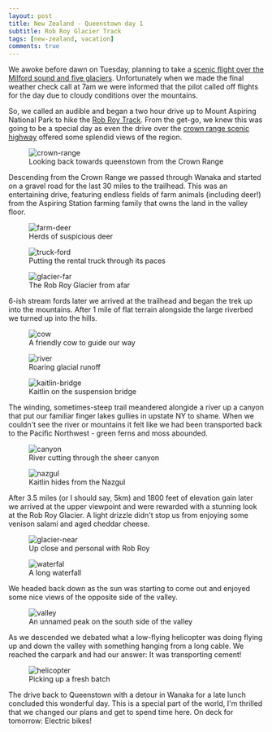```yaml
---
layout: post
title: New Zealand - Queenstown day 1
subtitle: Rob Roy Glacier Track
tags: [new-zealand, vacation]
comments: true
---
```


We awoke before dawn on Tuesday, planning to take a [scenic flight over the Milford sound and five glaciers](https://www.airmilford.co.nz/flights/milford-sound-big-five-glaciers-scenic-flight/). Unfortunately when we made the final weather check call at 7am we were informed that the pilot called off flights for the day due to cloudy conditions over the mountains.

So, we called an audible and began a two hour drive up to Mount Aspiring National Park to hike the [Rob Roy Track](https://www.doc.govt.nz/parks-and-recreation/places-to-go/otago/places/mount-aspiring-national-park/things-to-do/tracks/rob-roy-track/). From the get-go, we knew this was going to be a special day as even the drive over the [crown range scenic highway](https://www.newzealand.com/nz/feature/the-crown-range/) offered some splendid views of the region.

<figure>
  <img src="{{site.url}}/assets/img/2023-03-07-queenstown-day-1/crown-range.JPG" alt="crown-range"/>
  <figcaption>Looking back towards queenstown from the Crown Range</figcaption>
</figure>

Descending from the Crown Range we passed through Wanaka and started on a gravel road for the last 30 miles to the trailhead. This was an entertaining drive, featuring endless fields of farm animals (including deer!) from the Aspiring Station farming family that owns the land in the valley floor.

<figure>
  <img src="{{site.url}}/assets/img/2023-03-07-queenstown-day-1/deer.jpg" alt="farm-deer"/>
  <figcaption>Herds of suspicious deer</figcaption>
</figure>

<figure>
  <img src="{{site.url}}/assets/img/2023-03-07-queenstown-day-1/truck.JPG" alt="truck-ford"/>
  <figcaption>Putting the rental truck through its paces</figcaption>
</figure>

<figure>
  <img src="{{site.url}}/assets/img/2023-03-07-queenstown-day-1/glacier-far.JPG" alt="glacier-far"/>
  <figcaption>The Rob Roy Glacier from afar</figcaption>
</figure>

6-ish stream fords later we arrived at the trailhead and began the trek up into the mountains. After 1 mile of flat terrain alongside the large riverbed we turned up into the hills.

<figure>
  <img src="{{site.url}}/assets/img/2023-03-07-queenstown-day-1/cow.JPG" alt="cow"/>
  <figcaption>A friendly cow to guide our way</figcaption>
</figure>

<figure>
  <img src="{{site.url}}/assets/img/2023-03-07-queenstown-day-1/river.JPG" alt="river"/>
  <figcaption>Roaring glacial runoff</figcaption>
</figure>

<figure>
  <img src="{{site.url}}/assets/img/2023-03-07-queenstown-day-1/kaitlin-bridge.JPG" alt="kaitlin-bridge"/>
  <figcaption>Kaitlin on the suspension bridge</figcaption>
</figure>

The winding, sometimes-steep trail meandered alongide a river up a canyon that put our familiar finger lakes gullies in upstate NY to shame. When we couldn't see the river or mountains it felt like we had been transported back to the Pacific Northwest - green ferns and moss abounded.

<figure>
  <img src="{{site.url}}/assets/img/2023-03-07-queenstown-day-1/canyon.JPG" alt="canyon"/>
  <figcaption>River cutting through the sheer canyon</figcaption>
</figure>

<figure>
  <img src="{{site.url}}/assets/img/2023-03-07-queenstown-day-1/nazgul.jpg" alt="nazgul"/>
  <figcaption>Kaitlin hides from the Nazgul</figcaption>
</figure>

After 3.5 miles (or I should say, 5km) and 1800 feet of elevation gain later we arrived at the upper viewpoint and were rewarded with a stunning look at the Rob Roy Glacier. A light drizzle didn't stop us from enjoying some venison salami and aged cheddar cheese.

<figure>
  <img src="{{site.url}}/assets/img/2023-03-07-queenstown-day-1/glacier-near.JPG" alt="glacier-near"/>
  <figcaption>Up close and personal with Rob Roy</figcaption>
</figure>

<figure>
  <img src="{{site.url}}/assets/img/2023-03-07-queenstown-day-1/waterfall.JPG" alt="waterfal"/>
  <figcaption>A long waterfall</figcaption>
</figure>

We headed back down as the sun was starting to come out and enjoyed some nice views of the opposite side of the valley.

<figure>
  <img src="{{site.url}}/assets/img/2023-03-07-queenstown-day-1/valley.JPG" alt="valley"/>
  <figcaption>An unnamed peak on the south side of the valley</figcaption>
</figure>

As we descended we debated what a low-flying helicopter was doing flying up and down the valley with something hanging from a long cable. We reached the carpark and had our answer: It was transporting cement!

<figure>
  <img src="{{site.url}}/assets/img/2023-03-07-queenstown-day-1/helicopter.JPG" alt="helicopter"/>
  <figcaption>Picking up a fresh batch</figcaption>
</figure>

The drive back to Queenstown with a detour in Wanaka for a late lunch concluded this wonderful day. This is a special part of the world, I'm thrilled that we changed our plans and get to spend time here. On deck for tomorrow: Electric bikes!
